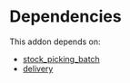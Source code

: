 # Dependencies

This addon depends on:

- [stock_picking_batch](../../odoo-bringout-oca-ocb-stock_picking_batch)
- [delivery](../../odoo-bringout-oca-ocb-delivery)
